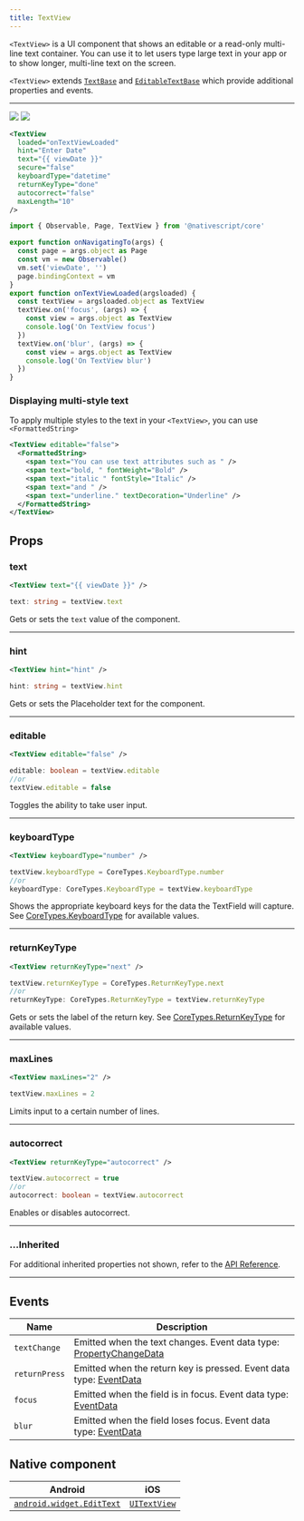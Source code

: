 ```yaml
---
title: TextView
---
```


`<TextView>` is a UI component that shows an editable or a read-only multi-line text container. You can use it to let users type large text in your app or to show longer, multi-line text on the screen.

`<TextView>` extends [`TextBase`](https://docs.nativescript.org/api-reference/classes/textbase) and [`EditableTextBase`](https://docs.nativescript.org/api-reference/classes/editabletextbase) which provide additional properties and events.

---

<DeviceFrame type="ios">
<img  src="https://raw.githubusercontent.com/nativescript-vue/nativescript-vue-ui-tests/master/screenshots/ios-simulator103iPhone6/TextView.png"/>
</DeviceFrame>
<DeviceFrame type="android">
<img src="https://raw.githubusercontent.com/nativescript-vue/nativescript-vue-ui-tests/master/screenshots/android23/TextView.png" />
</DeviceFrame>

<!-- /// flavor plain -->

```xml
<TextView
  loaded="onTextViewLoaded"
  hint="Enter Date"
  text="{{ viewDate }}"
  secure="false"
  keyboardType="datetime"
  returnKeyType="done"
  autocorrect="false"
  maxLength="10"
/>
```

```ts
import { Observable, Page, TextView } from '@nativescript/core'

export function onNavigatingTo(args) {
  const page = args.object as Page
  const vm = new Observable()
  vm.set('viewDate', '')
  page.bindingContext = vm
}
export function onTextViewLoaded(argsloaded) {
  const textView = argsloaded.object as TextView
  textView.on('focus', (args) => {
    const view = args.object as TextView
    console.log('On TextView focus')
  })
  textView.on('blur', (args) => {
    const view = args.object as TextView
    console.log('On TextView blur')
  })
}
```

<!-- ///

/// flavor angular

```xml
<TextView hint="Enter some text..." [text]="tvtext" (textChange)="onTextChange($event)">
</TextView>
```

```ts
import { Component } from '@angular/core'
import { EventData, TextView } from '@nativescript/core'

@Component({
  moduleId: module.id,
  templateUrl: './usage.component.html'
})
export class UsageComponent {
  tvtext = ''

  onTextChange(args: EventData) {
    const tv = args.object as TextView
    console.log(tv.text)
  }
}
```

///

/// flavor vue

```xml
<TextView text="Multi\nLine\nText" />
```

`<TextView>` provides two-way data binding using `v-model`.

```xml
<TextView v-model="textViewValue" />
```

///

/// flavor svelte

```xml
<textView text="Multi\nLine\nText" />
```

`<textView>` provides two-way data binding using `bind`.

```xml
<textView bind:text="{textViewValue}" />
```

///

/// flavor react

```tsx
<textView text={'Multi\nLine\nText'} />
```

/// -->

### Displaying multi-style text

To apply multiple styles to the text in your `<TextView>`, you can use `<FormattedString>`

<!-- /// flavor vue

```xml
<TextView editable="false">
  <FormattedString>
    <span text="You can use text attributes such as " />
    <span text="bold, " fontWeight="Bold" />
    <span text="italic " fontStyle="Italic" />
    <span text="and " />
    <span text="underline." textDecoration="Underline" />
  </FormattedString>
</TextView>
```

///

/// flavor svelte

```tsx
<textView editable="{false}">
  <formattedString>
    <span text="You can use text attributes such as " />
    <span text="bold, " fontWeight="Bold" />
    <span text="italic " fontStyle="Italic" />
    <span text="and " />
    <span text="underline." textDecoration="Underline" />
  </formattedString>
</textView>
```

///

/// flavor plain -->

```xml
<TextView editable="false">
  <FormattedString>
    <span text="You can use text attributes such as " />
    <span text="bold, " fontWeight="Bold" />
    <span text="italic " fontStyle="Italic" />
    <span text="and " />
    <span text="underline." textDecoration="Underline" />
  </FormattedString>
</TextView>
```

<!-- ///

/// flavor angular

```xml
<TextView editable="false">
  <FormattedString>
    <span text="You can use text attributes such as "></span>
    <span text="bold, " fontWeight="Bold"></span>
    <span text="italic " fontStyle="Italic"></span>
    <span text="and "></span>
    <span text="underline." textDecoration="Underline"></span>
  </FormattedString>
</TextView>
```

 ///

/// flavor react

```tsx
<textView editable={false}>
  <formattedString>
    <span text="You can use text attributes such as " />
    <span text="bold, " fontWeight="bold" />
    <span text="italic " fontStyle="italic" />
    <span text="and " />
    <span text="underline." textDecoration="underline" />
     To set text on the <span> element, please do use the `text` prop; it can't safely take text nodes as children!
  </formattedString>
</textView>
```

/// -->

## Props

### text

```xml
<TextView text="{{ viewDate }}" />
```

```ts
text: string = textView.text
```

Gets or sets the `text` value of the component.

---

### hint

```xml
<TextView hint="hint" />
```

```ts
hint: string = textView.hint
```

Gets or sets the Placeholder text for the component.

---

### editable

```xml
<TextView editable="false" />
```

```ts
editable: boolean = textView.editable
//or
textView.editable = false
```

Toggles the ability to take user input.

---

### keyboardType

```xml
<TextView keyboardType="number" />
```

```ts
textView.keyboardType = CoreTypes.KeyboardType.number
//or
keyboardType: CoreTypes.KeyboardType = textView.keyboardType
```

Shows the appropriate keyboard keys for the data the TextField will capture. See [CoreTypes.KeyboardType](https://docs.nativescript.org/api-reference/modules/coretypes.keyboardtype) for available values.

---

### returnKeyType

```xml
<TextView returnKeyType="next" />
```

```ts
textView.returnKeyType = CoreTypes.ReturnKeyType.next
//or
returnKeyType: CoreTypes.ReturnKeyType = textView.returnKeyType
```

Gets or sets the label of the return key. See [CoreTypes.ReturnKeyType](https://docs.nativescript.org/api-reference/modules/coretypes.returnkeytype) for available values.

---

### maxLines

```xml
<TextView maxLines="2" />
```

```ts
textView.maxLines = 2
```

Limits input to a certain number of lines.

---

### autocorrect

```xml
<TextView returnKeyType="autocorrect" />
```

```ts
textView.autocorrect = true
//or
autocorrect: boolean = textView.autocorrect
```

Enables or disables autocorrect.

---

### ...Inherited

For additional inherited properties not shown, refer to the [API Reference](https://docs.nativescript.org/api-reference/classes/textview).

---

## Events

| Name          | Description                                                                                                                                     |
| ------------- | ----------------------------------------------------------------------------------------------------------------------------------------------- |
| `textChange`  | Emitted when the text changes. Event data type: [PropertyChangeData](https://docs.nativescript.org/api-reference/interfaces/propertychangedata) |
| `returnPress` | Emitted when the return key is pressed. Event data type: [EventData](https://docs.nativescript.org/api-reference/interfaces/eventdata)          |
| `focus`       | Emitted when the field is in focus. Event data type: [EventData](https://docs.nativescript.org/api-reference/interfaces/eventdata)              |
| `blur`        | Emitted when the field loses focus. Event data type: [EventData](https://docs.nativescript.org/api-reference/interfaces/eventdata)              |

## Native component

| Android                                                                                           | iOS                                                                        |
| ------------------------------------------------------------------------------------------------- | -------------------------------------------------------------------------- |
| [`android.widget.EditText`](https://developer.android.com/reference/android/widget/EditText.html) | [`UITextView`](https://developer.apple.com/documentation/uikit/uitextview) |
